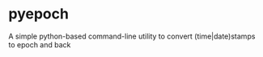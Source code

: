 # pyepoch
A simple python-based command-line utility to convert (time|date)stamps to epoch and back
